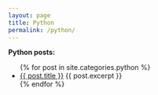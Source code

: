 ```yaml
---
layout: page
title: Python
permalink: /python/
---
```


**Python posts:**
<ul>
  {% for post in site.categories.python %}
    <li>
      <a href="{{ post.url | prepend: site.github.url }}">{{ post.title }}</a>
      {{ post.excerpt }}
    </li>
  {% endfor %}
</ul>
